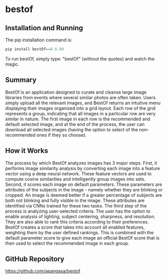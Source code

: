 # bestof

## Installation and Running

The pip installation command is:

```py
pip install bestOf==0.0.80
```

To run bestOf, simply type: "bestOf" (without the quotes) and watch the magic.

## Summary

BestOf is an application designed to curate and cleanse large image libraries from events where several similar photos are often taken. Users simply upload all the relevant images, and BestOf returns an intuitive menu displaying their images organized into a grid layout. Each row of the grid represents a group, indicating that all images in a particular row are very similar in nature. The first image in each row is the recommended and default selected image, and at the end of the process, the user can download all selected images (having the option to select of the non-recommended ones if they so choose).

## How it Works

The process by which BestOf analyzes images has 3 major steps. First, it performs image similarity analysis by converting each image into a feature vector using a deep neural network. These feature vectors are used to compute cosine similarities and intelligently group images into sets. Second, it scores each image on default parameters. These parameters are attributes of the subjects in the image - namely whether they are blinking or cropped. An image is deemed better if a greater percentage of subjects are both not blinking and fully visible in the image. These attributes are identified via CNNs trained for these two tasks. The third step of the process is analyzing user-selected criteria. The user has the option to enable analysis of lighting, subject centering, sharpness, and resolution. They are also able to rank this criteria according to their preferences. BestOf creates a score that takes into account all enabled features, weighting them by the user defined rankings. This is combined with the default parameter score to give each image an official BestOf score that is then used to select the recommended image in each group.

## GitHub Repository

https://github.com/apangasa/bestof

